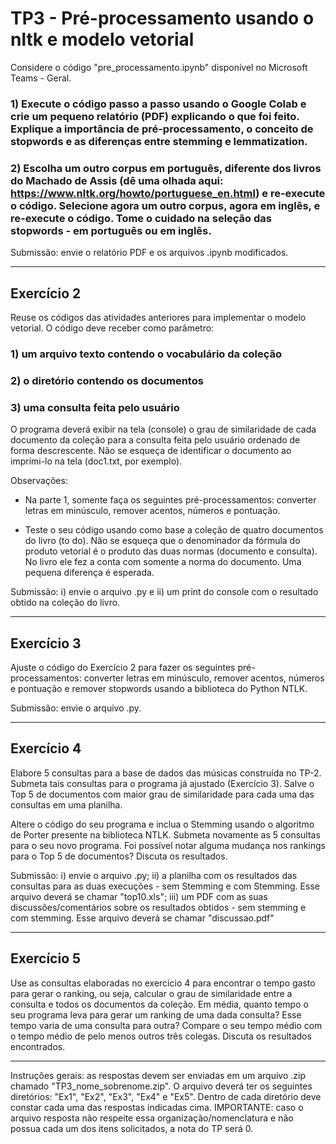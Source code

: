 # TP3 - Pré-processamento usando o nltk e modelo vetorial
Considere o código "pre_processamento.ipynb" disponível no Microsoft Teams - Geral.

### 1) Execute o código passo a passo usando o Google Colab e crie um pequeno relatório (PDF) explicando o que foi feito. Explique a importância de pré-processamento, o conceito de stopwords e as diferenças entre stemming e lemmatization.

### 2) Escolha um outro corpus em português, diferente dos livros do Machado de Assis (dê uma olhada aqui: https://www.nltk.org/howto/portuguese_en.html) e re-execute o código. Selecione agora um outro corpus, agora em inglês, e re-execute o código. Tome o cuidado na seleção das stopwords - em português ou em inglês.

Submissão: envie o relatório PDF e os arquivos .ipynb modificados.

------

## Exercício 2

Reuse os códigos das atividades anteriores para implementar o modelo vetorial. O código deve receber como parâmetro:

### 1) um arquivo texto contendo o vocabulário da coleção

### 2) o diretório contendo os documentos

### 3) uma consulta feita pelo usuário

O programa deverá exibir na tela (console) o grau de similaridade de cada documento da coleção para a consulta feita pelo usuário ordenado de forma descrescente. Não se esqueça de identificar o documento ao imprimi-lo na tela (doc1.txt, por exemplo).

Observações:

* Na parte 1, somente faça os seguintes pré-processamentos: converter letras em minúsculo, remover acentos, números e pontuação.

* Teste o seu código usando como base a coleção de quatro documentos do livro (to do). Não se esqueça que o denominador da fórmula do produto vetorial é o produto das duas normas (documento e consulta). No livro ele fez a conta com somente a norma do documento. Uma pequena diferença é esperada.

Submissão: i) envie o arquivo .py e ii) um print do console com o resultado obtido na coleção do livro.


---

## Exercício 3

Ajuste o código do Exercício 2 para fazer os seguintes pré-processamentos: converter letras em minúsculo, remover acentos, números e pontuação e remover stopwords usando a biblioteca do Python NTLK.

Submissão: envie o arquivo .py.

------

## Exercício 4

Elabore 5 consultas para a base de dados das músicas construída no TP-2. Submeta tais consultas para o programa já ajustado (Exercício 3). Salve o Top 5 de documentos com maior grau de similaridade para cada uma das consultas em uma planilha.

Altere o código do seu programa e inclua o Stemming usando o algoritmo de Porter presente na biblioteca NTLK. Submeta novamente as 5 consultas para o seu novo programa. Foi possível notar alguma mudança nos rankings para o Top 5 de documentos? Discuta os resultados.

Submissão: i) envie o arquivo .py; ii) a planilha com os resultados das consultas para as duas execuções - sem Stemming e com Stemming. Esse arquivo deverá se chamar "top10.xls"; iii) um PDF com as suas discussões/comentários sobre os resultados obtidos - sem stemming e com stemming. Esse arquivo deverá se chamar "discussao.pdf"

---

## Exercício 5

Use as consultas elaboradas no exercício 4 para encontrar o tempo gasto para gerar o ranking, ou seja, calcular o grau de similaridade entre a consulta e todos os documentos da coleção. Em média, quanto tempo o seu programa leva para gerar um ranking de uma dada consulta? Esse tempo varia de uma consulta para outra? Compare o seu tempo médio com o tempo médio de pelo menos outros três colegas. Discuta os resultados encontrados.

---

Instruções gerais: as respostas devem ser enviadas em um arquivo .zip chamado "TP3_nome_sobrenome.zip". O arquivo deverá ter os seguintes diretórios: "Ex1", "Ex2", "Ex3", "Ex4" e "Ex5". Dentro de cada diretório deve constar cada uma das respostas indicadas cima. IMPORTANTE: caso o arquivo resposta não respeite essa organização/nomenclatura e não possua cada um dos itens solicitados, a nota do TP será 0.
